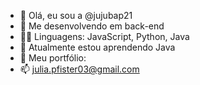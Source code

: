 - 👋 Olá, eu sou a @jujubap21
- 👀 Me desenvolvendo em back-end
- 👩‍💻 Linguagens: JavaScript, Python, Java
- 🌱 Atualmente estou aprendendo Java
- 💞️ Meu portfólio:
- 📫 julia.pfister03@gmail.com

<!---
jujubap21/jujubap21 is a ✨ special ✨ repository because its `README.md` (this file) appears on your GitHub profile.
You can click the Preview link to take a look at your changes.
--->
